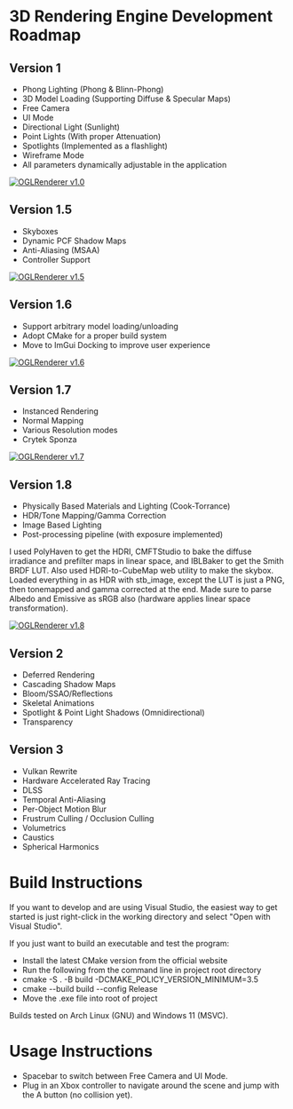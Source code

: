 # 3D Rendering Engine Development Roadmap

## Version 1
- Phong Lighting (Phong & Blinn-Phong)
- 3D Model Loading (Supporting Diffuse & Specular Maps)
- Free Camera
- UI Mode
- Directional Light (Sunlight)
- Point Lights (With proper Attenuation)
- Spotlights (Implemented as a flashlight)
- Wireframe Mode
- All parameters dynamically adjustable in the application

[![OGLRenderer v1.0](https://img.youtube.com/vi/pXJLGCEeVWc/0.jpg)](https://www.youtube.com/watch?v=pXJLGCEeVWc)

## Version 1.5
- Skyboxes
- Dynamic PCF Shadow Maps
- Anti-Aliasing (MSAA)
- Controller Support

[![OGLRenderer v1.5](https://img.youtube.com/vi/YpSUtLvGxqE/0.jpg)](https://www.youtube.com/watch?v=YpSUtLvGxqE)

## Version 1.6
- Support arbitrary model loading/unloading
- Adopt CMake for a proper build system
- Move to ImGui Docking to improve user experience

[![OGLRenderer v1.6](https://img.youtube.com/vi/e7xCygjkNcU/0.jpg)](https://www.youtube.com/watch?v=e7xCygjkNcU)

## Version 1.7
- Instanced Rendering
- Normal Mapping
- Various Resolution modes
- Crytek Sponza

[![OGLRenderer v1.7](https://img.youtube.com/vi/PC8fdYX1EY8/0.jpg)](https://www.youtube.com/watch?v=PC8fdYX1EY8)

## Version 1.8
- Physically Based Materials and Lighting (Cook-Torrance)
- HDR/Tone Mapping/Gamma Correction
- Image Based Lighting
- Post-processing pipeline (with exposure implemented)

I used PolyHaven to get the HDRI, CMFTStudio to bake the diffuse irradiance and prefilter maps in linear space, and IBLBaker to get the Smith BRDF LUT. Also used HDRI-to-CubeMap web utility to make the skybox. Loaded everything in as HDR with stb_image, except the LUT is just a PNG, then tonemapped and gamma corrected at the end. Made sure to parse Albedo and Emissive as sRGB also (hardware applies linear space transformation).

[![OGLRenderer v1.8](https://img.youtube.com/vi/3YBZGUKh1Uo/0.jpg)](https://www.youtube.com/watch?v=3YBZGUKh1Uo)

## Version 2
- Deferred Rendering
- Cascading Shadow Maps
- Bloom/SSAO/Reflections
- Skeletal Animations
- Spotlight & Point Light Shadows (Omnidirectional)
- Transparency

## Version 3
- Vulkan Rewrite
- Hardware Accelerated Ray Tracing
- DLSS
- Temporal Anti-Aliasing
- Per-Object Motion Blur
- Frustrum Culling / Occlusion Culling
- Volumetrics
- Caustics
- Spherical Harmonics

# Build Instructions

If you want to develop and are using Visual Studio, the easiest way to get started is just right-click in the working directory and select "Open with Visual Studio". 

If you just want to build an executable and test the program:
- Install the latest CMake version from the official website
- Run the following from the command line in project root directory
- cmake -S . -B build -DCMAKE_POLICY_VERSION_MINIMUM=3.5
- cmake --build build --config Release
- Move the .exe file into root of project

Builds tested on Arch Linux (GNU) and Windows 11 (MSVC).

# Usage Instructions

- Spacebar to switch between Free Camera and UI Mode. 
- Plug in an Xbox controller to navigate around the scene and jump with the A button (no collision yet).